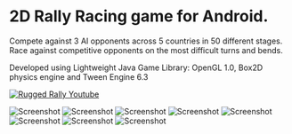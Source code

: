 # 2D Rally Racing game for Android.

Compete against 3 AI opponents across 5 countries in 50 different stages. 
Race against competitive opponents on the most difficult turns and bends.

Developed using Lightweight Java Game Library: OpenGL 1.0, Box2D physics engine and Tween Engine 6.3

[![Rugged Rally Youtube](https://img.youtube.com/vi/H-i0ASLxk_I/0.jpg)](https://www.youtube.com/watch?v=H-i0ASLxk_I)

![Screenshot](./readme/screen-7.jpg?raw=true)
![Screenshot](./readme/screen-6.jpg?raw=true)
![Screenshot](./readme/screen-5.jpg?raw=true)
![Screenshot](./readme/screen-4.jpg?raw=true)
![Screenshot](./readme/screen-3.jpg?raw=true)
![Screenshot](./readme/screen-2.jpg?raw=true)
![Screenshot](./readme/screen-1.jpg?raw=true)
![Screenshot](./readme/screen-0.jpg?raw=true)
